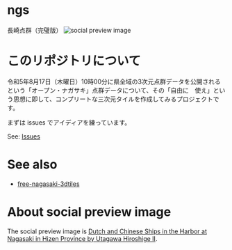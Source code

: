 # ngs
長崎点群（完璧版）
![social preview image](https://repository-images.githubusercontent.com/678804262/3de0c6ed-a262-4a2b-91d8-518cb180fce7)

# このリポジトリについて
令和5年8月17日（木曜日）10時00分に県全域の3次元点群データを公開されるという「オープン・ナガサキ」点群データについて、その「自由に　使え」という思想に即して、コンプリートな三次元タイルを作成してみるプロジェクトです。

まずは issues でアイディアを練っています。

See: [Issues](https://github.com/optgeo/ngs)

# See also
- [free-nagasaki-3dtiles](https://github.com/optgeo/free-nagasaki-3dtiles)

# About social preview image
The social preview image is [Dutch and Chinese Ships in the Harbor at Nagasaki in Hizen Province by Utagawa Hiroshige II](https://www.metmuseum.org/art/collection/search/73422). 
